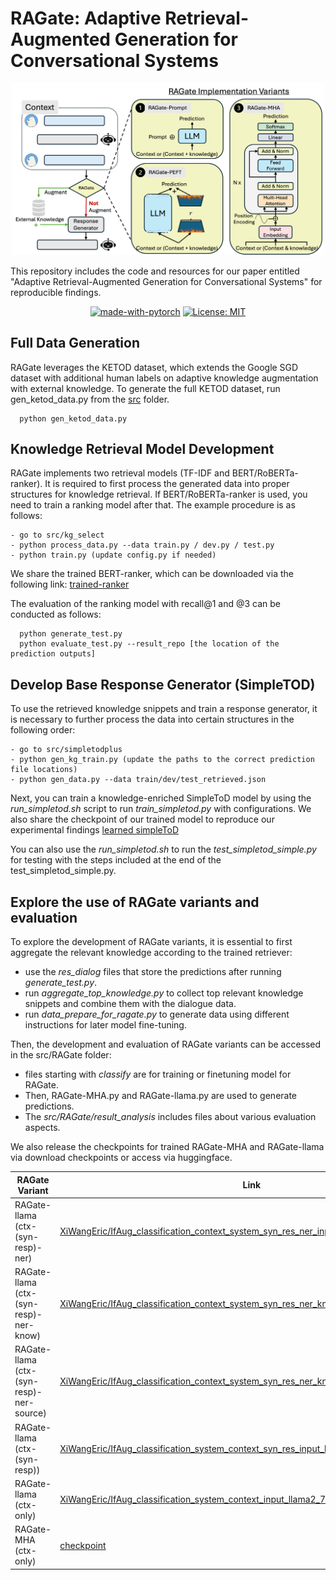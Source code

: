 # RAGate: Adaptive Retrieval-Augmented Generation for Conversational Systems
<p align="center">
  <img src="data/framework2.png" width="500">
</p>

This repository includes the code and resources for our paper entitled "Adaptive Retrieval-Augmented Generation for Conversational Systems" for reproducible findings.
<div align="center">
  
  [![made-with-pytorch](https://img.shields.io/badge/Made%20with-PyTorch-brightgreen)](https://pytorch.org/)
  [![License: MIT](https://img.shields.io/badge/License-MIT-yellow.svg)](https://opensource.org/licenses/MIT)
</div>
  
## Full Data Generation
RAGate leverages the KETOD dataset, which extends the Google SGD dataset with additional human labels on adaptive knowledge augmentation with external knowledge.
To generate the full KETOD dataset, run gen_ketod_data.py from the [src](src) folder.
```
  python gen_ketod_data.py 
```

## Knowledge Retrieval Model Development
RAGate implements two retrieval models (TF-IDF and BERT/RoBERTa-ranker). 
It is required to first process the generated data into proper structures for knowledge retrieval. 
If BERT/RoBERTa-ranker is used, you need to train a ranking model after that. The example procedure is as follows:

```
- go to src/kg_select
- python process_data.py --data train.py / dev.py / test.py
- python train.py (update config.py if needed)
```
We share the trained BERT-ranker, which can be downloaded via the following link: [trained-ranker](https://drive.google.com/drive/folders/1LSg71IicaLCwjOVFPcJeBanMNl7zTvS-?usp=drive_link)

The evaluation of the ranking model with recall@1 and @3 can be conducted as follows:
```
  python generate_test.py
  python evaluate_test.py --result_repo [the location of the prediction outputs]
```

## Develop Base Response Generator (SimpleTOD)
To use the retrieved knowledge snippets and train a response generator, it is necessary to further process the data into certain structures in the following order: 

```
- go to src/simpletodplus
- python gen_kg_train.py (update the paths to the correct prediction file locations)
- python gen_data.py --data train/dev/test_retrieved.json 
```
Next, you can train a knowledge-enriched SimpleToD model by using the _run_simpletod.sh_ script to run _train_simpletod.py_ with configurations.
We also share the checkpoint of our trained model to reproduce our experimental findings [learned simpleToD](https://drive.google.com/drive/folders/1iSzkddWEQbBj-0CQXyJvQNjRzPFC3kmM?usp=drive_link) 

You can also use the _run_simpletod.sh_ to run the _test_simpletod_simple.py_ for testing with the steps included at the end of the test_simpletod_simple.py. 

## Explore the use of RAGate variants and evaluation
To explore the development of RAGate variants, it is essential to first aggregate the relevant knowledge according to the trained retriever:  
- use the _res_dialog_ files that store the predictions after running _generate_test.py_.
- run _aggregate_top_knowledge.py_ to collect top relevant knowledge snippets and combine them with the dialogue data.
- run _data_prepare_for_ragate.py_ to generate data using different instructions for later model fine-tuning.

Then, the development and evaluation of RAGate variants can be accessed in the src/RAGate folder:
- files starting with _classify_ are for training or finetuning model for RAGate.
- Then, RAGate-MHA.py and RAGate-llama.py are used to generate predictions.
- The _src/RAGate/result_analysis_ includes files about various evaluation aspects.

We also release the checkpoints for trained RAGate-MHA and RAGate-llama via download checkpoints or access via huggingface.

RAGate Variant | Link 
--- | ---
RAGate-llama (ctx-(syn-resp)-ner) | [XiWangEric/IfAug_classification_context_system_syn_res_ner_input_llama2_7b](https://huggingface.co/XiWangEric/IfAug_classification_context_system_syn_res_ner_input_llama2_7b)
RAGate-llama (ctx-(syn-resp)-ner-know) | [XiWangEric/IfAug_classification_context_system_syn_res_ner_know_input_llama2_7b](https://huggingface.co/XiWangEric/IfAug_classification_context_system_syn_res_ner_know_input_llama2_7b)
RAGate-llama (ctx-(syn-resp)-ner-source) | [XiWangEric/IfAug_classification_context_system_syn_res_ner_know_source_input_llama2_7b](https://huggingface.co/XiWangEric/IfAug_classification_context_system_syn_res_ner_know_source_input_llama2_7b)
RAGate-llama (ctx-(syn-resp)) | [XiWangEric/IfAug_classification_system_context_syn_res_input_llama2_7b](https://huggingface.co/XiWangEric/IfAug_classification_system_context_syn_res_input_llama2_7b)
RAGate-llama (ctx-only) | [XiWangEric/IfAug_classification_system_context_input_llama2_7b](https://huggingface.co/XiWangEric/IfAug_classification_system_context_input_llama2_7b)
RAGate-MHA (ctx-only) | [checkpoint](https://drive.google.com/file/d/1WdEXp1rHl2zyG8CmOwLxE4ViP4v8d6lF/view?usp=drive_link)





